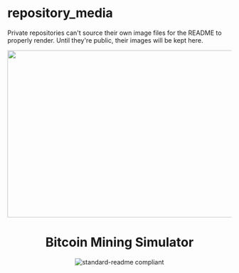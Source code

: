 # repository_media
Private repositories can't source their own image files for the README to properly render. Until they're public, their images will be kept here.

<div align="center">
    <img width="776" height="376" src="https://raw.githubusercontent.com/JohannSuarez/JohannSuarez/main/cover.webp">
    <h1 align="center">Bitcoin Mining Simulator</h1>
    <img src="https://img.shields.io/badge/readme%20style-standard-brightgreen.svg?style=flat-square"  alt="standard-readme compliant">

</div><br/>
